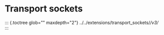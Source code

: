 Transport sockets
=================

::: {.toctree glob="" maxdepth="2"}
../../extensions/transport\_sockets/*/v3/*
:::
